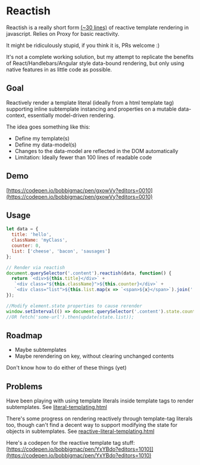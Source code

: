 # Reactish

Reactish is a really short form [(~30 lines)](./reactish.js) of reactive template rendering in javascript. Relies on Proxy for basic reactivity.

It might be ridiculously stupid, if you think it is, PRs welcome :)

It's not a complete working solution, but my attempt to replicate the benefits of React/Handlebars/Angular style data-bound rendering, but only using native features in as little code as possible.

## Goal

Reactively render a template literal (ideally from a html template tag) supporting inline subtemplate instancing and properties on a mutable data-context, essentially model-driven rendering.

The idea goes something like this:
- Define my template(s)
- Define my data-model(s)
- Changes to the data-model are reflected in the DOM automatically
- Limitation: Ideally fewer than 100 lines of readable code

## Demo

[https://codepen.io/bobbigmac/pen/gxowVy?editors=0010](https://codepen.io/bobbigmac/pen/gxowVy?editors=0010)

## Usage

```javascript
let data = {
  title: 'hello',
  className: 'myClass',
  counter: 0,
  list: ['cheese', 'bacon', 'sausages']
};

// Render via reactish
document.querySelector('.content').reactish(data, function() {
  return `<div>${this.title}</div>` + 
   `<div class="${this.className}">${this.counter}</div>` + 
   `<div class="list">${this.list.map(x => `<span>${x}</span>`).join(' ')}</div>`
});

//Modify element.state properties to cause rerender
window.setInterval(() => document.querySelector('.content').state.counter++, 1000);
//OR fetch('some-url').then(update(state.list));
```

## Roadmap

- Maybe subtemplates
- Maybe rerendering on key, without clearing unchanged contents

Don't know how to do either of these things (yet)

## Problems

Have been playing with using template literals inside template tags to render subtemplates. See [literal-templating.html](./literal-templating.html)

There's some progress on rendering reactively through template-tag literals too, though can't find a decent way to support modifying the state for objects in subtemplates. See [reactive-literal-templating.html](./reactive-literal-templating.html)

Here's a codepen for the reactive template tag stuff: [https://codepen.io/bobbigmac/pen/YxYBdo?editors=1010]](https://codepen.io/bobbigmac/pen/YxYBdo?editors=1010)